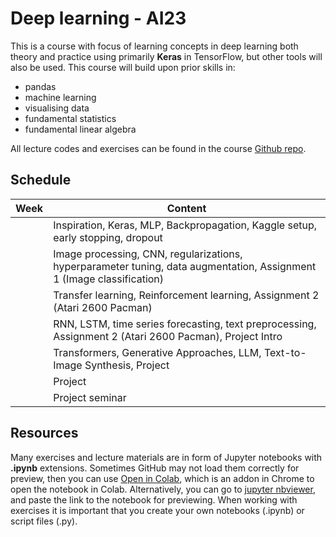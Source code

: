 # Deep learning - AI23

This is a course with focus of learning concepts in deep learning both theory and practice using primarily **Keras** in TensorFlow, but other tools will also be used. This course will build upon prior skills in:

- pandas
- machine learning
- visualising data
- fundamental statistics
- fundamental linear algebra

All lecture codes and exercises can be found in the course [Github repo][ghr].

[ghr]: https://github.com/pr0fez/AI23-Deep_learning

## Schedule

|   Week   | Content                                                                               |
| :------: | ------------------------------------------------------------------------------------- |
| [][w1] | Inspiration, Keras, MLP, Backpropagation, Kaggle setup, early stopping, dropout   |
| [][w2] | Image processing, CNN, regularizations, hyperparameter tuning, data augmentation, Assignment 1 (Image classification) |
| [][w3] | Transfer learning, Reinforcement learning, Assignment 2 (Atari 2600 Pacman)                                                                |
| [][w4] | RNN, LSTM, time series forecasting, text preprocessing, Assignment 2 (Atari 2600 Pacman), Project Intro            |
| [][w5] | Transformers, Generative Approaches, LLM, Text-to-Image Synthesis, Project                                                                 |
| [][w6] | Project                                                                               |
| [][w7] | Project seminar                              |

[w1]: https://github.com/pr0fez/AI23-Deep_learning/blob/main/Resources/week1.md
[w2]: https://github.com/pr0fez/AI23-Deep_learning/blob/main/Resources/week2.md
[w3]: https://github.com/pr0fez/AI23-Deep_learning/blob/main/Resources/week3.md
[w4]: https://github.com/pr0fez/AI23-Deep_learning/blob/main/Resources/week4.md
[w5]: https://github.com/pr0fez/AI23-Deep_learning/blob/main/Resources/week5.md
[w6]: https://github.com/pr0fez/AI23-Deep_learning/blob/main/Resources/week6.md
[w7]: https://github.com/pr0fez/AI23-Deep_learning/blob/main/Resources/week7.md

## Resources

Many exercises and lecture materials are in form of Jupyter notebooks with **.ipynb** extensions. Sometimes GitHub may not load them correctly for preview, then you can use [Open in Colab][colab_addon], which is an addon in Chrome to open the notebook in Colab. Alternatively, you can go to [jupyter nbviewer][nbviewer], and paste the link to the notebook for previewing. When working with exercises it is important that you create your own notebooks (.ipynb) or script files (.py).

[nbviewer]: https://nbviewer.jupyter.org/
[colab_addon]: https://chrome.google.com/webstore/detail/open-in-colab/iogfkhleblhcpcekbiedikdehleodpjo?hl=sv
